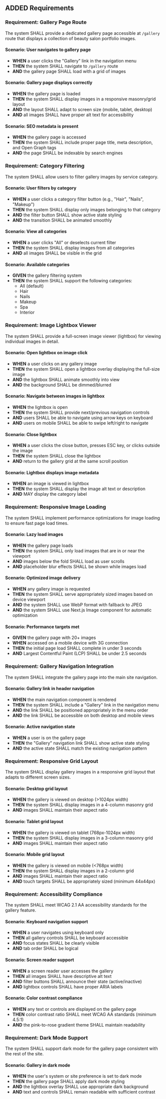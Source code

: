 ## ADDED Requirements

### Requirement: Gallery Page Route
The system SHALL provide a dedicated gallery page accessible at `/gallery` route that displays a collection of beauty salon portfolio images.

#### Scenario: User navigates to gallery page
- **WHEN** a user clicks the "Gallery" link in the navigation menu
- **THEN** the system SHALL navigate to `/gallery` route
- **AND** the gallery page SHALL load with a grid of images

#### Scenario: Gallery page displays correctly
- **WHEN** the gallery page is loaded
- **THEN** the system SHALL display images in a responsive masonry/grid layout
- **AND** the layout SHALL adapt to screen size (mobile, tablet, desktop)
- **AND** all images SHALL have proper alt text for accessibility

#### Scenario: SEO metadata is present
- **WHEN** the gallery page is accessed
- **THEN** the system SHALL include proper page title, meta description, and Open Graph tags
- **AND** the page SHALL be indexable by search engines

### Requirement: Category Filtering
The system SHALL allow users to filter gallery images by service category.

#### Scenario: User filters by category
- **WHEN** a user clicks a category filter button (e.g., "Hair", "Nails", "Makeup")
- **THEN** the system SHALL display only images belonging to that category
- **AND** the filter button SHALL show active state styling
- **AND** the transition SHALL be animated smoothly

#### Scenario: View all categories
- **WHEN** a user clicks "All" or deselects current filter
- **THEN** the system SHALL display images from all categories
- **AND** all images SHALL be visible in the grid

#### Scenario: Available categories
- **GIVEN** the gallery filtering system
- **THEN** the system SHALL support the following categories:
  - All (default)
  - Hair
  - Nails
  - Makeup
  - Spa
  - Interior

### Requirement: Image Lightbox Viewer
The system SHALL provide a full-screen image viewer (lightbox) for viewing individual images in detail.

#### Scenario: Open lightbox on image click
- **WHEN** a user clicks on any gallery image
- **THEN** the system SHALL open a lightbox overlay displaying the full-size image
- **AND** the lightbox SHALL animate smoothly into view
- **AND** the background SHALL be dimmed/blurred

#### Scenario: Navigate between images in lightbox
- **WHEN** the lightbox is open
- **THEN** the system SHALL provide next/previous navigation controls
- **AND** users SHALL be able to navigate using arrow keys on keyboard
- **AND** users on mobile SHALL be able to swipe left/right to navigate

#### Scenario: Close lightbox
- **WHEN** a user clicks the close button, presses ESC key, or clicks outside the image
- **THEN** the system SHALL close the lightbox
- **AND** return to the gallery grid at the same scroll position

#### Scenario: Lightbox displays image metadata
- **WHEN** an image is viewed in lightbox
- **THEN** the system SHALL display the image alt text or description
- **AND** MAY display the category label

### Requirement: Responsive Image Loading
The system SHALL implement performance optimizations for image loading to ensure fast page load times.

#### Scenario: Lazy load images
- **WHEN** the gallery page loads
- **THEN** the system SHALL only load images that are in or near the viewport
- **AND** images below the fold SHALL load as user scrolls
- **AND** placeholder blur effects SHALL be shown while images load

#### Scenario: Optimized image delivery
- **WHEN** any gallery image is requested
- **THEN** the system SHALL serve appropriately sized images based on device viewport
- **AND** the system SHALL use WebP format with fallback to JPEG
- **AND** the system SHALL use Next.js Image component for automatic optimization

#### Scenario: Performance targets met
- **GIVEN** the gallery page with 20+ images
- **WHEN** accessed on a mobile device with 3G connection
- **THEN** the initial page load SHALL complete in under 3 seconds
- **AND** Largest Contentful Paint (LCP) SHALL be under 2.5 seconds

### Requirement: Gallery Navigation Integration
The system SHALL integrate the gallery page into the main site navigation.

#### Scenario: Gallery link in header navigation
- **WHEN** the main navigation component is rendered
- **THEN** the system SHALL include a "Gallery" link in the navigation menu
- **AND** the link SHALL be positioned appropriately in the menu order
- **AND** the link SHALL be accessible on both desktop and mobile views

#### Scenario: Active navigation state
- **WHEN** a user is on the gallery page
- **THEN** the "Gallery" navigation link SHALL show active state styling
- **AND** the active state SHALL match the existing navigation pattern

### Requirement: Responsive Grid Layout
The system SHALL display gallery images in a responsive grid layout that adapts to different screen sizes.

#### Scenario: Desktop grid layout
- **WHEN** the gallery is viewed on desktop (>1024px width)
- **THEN** the system SHALL display images in a 4-column masonry grid
- **AND** images SHALL maintain their aspect ratio

#### Scenario: Tablet grid layout
- **WHEN** the gallery is viewed on tablet (768px-1024px width)
- **THEN** the system SHALL display images in a 3-column masonry grid
- **AND** images SHALL maintain their aspect ratio

#### Scenario: Mobile grid layout
- **WHEN** the gallery is viewed on mobile (<768px width)
- **THEN** the system SHALL display images in a 2-column grid
- **AND** images SHALL maintain their aspect ratio
- **AND** touch targets SHALL be appropriately sized (minimum 44x44px)

### Requirement: Accessibility Compliance
The system SHALL meet WCAG 2.1 AA accessibility standards for the gallery feature.

#### Scenario: Keyboard navigation support
- **WHEN** a user navigates using keyboard only
- **THEN** all gallery controls SHALL be keyboard accessible
- **AND** focus states SHALL be clearly visible
- **AND** tab order SHALL be logical

#### Scenario: Screen reader support
- **WHEN** a screen reader user accesses the gallery
- **THEN** all images SHALL have descriptive alt text
- **AND** filter buttons SHALL announce their state (active/inactive)
- **AND** lightbox controls SHALL have proper ARIA labels

#### Scenario: Color contrast compliance
- **WHEN** any text or controls are displayed on the gallery page
- **THEN** color contrast ratio SHALL meet WCAG AA standards (minimum 4.5:1)
- **AND** the pink-to-rose gradient theme SHALL maintain readability

### Requirement: Dark Mode Support
The system SHALL support dark mode for the gallery page consistent with the rest of the site.

#### Scenario: Gallery in dark mode
- **WHEN** the user's system or site preference is set to dark mode
- **THEN** the gallery page SHALL apply dark mode styling
- **AND** the lightbox overlay SHALL use appropriate dark background
- **AND** text and controls SHALL remain readable with sufficient contrast
